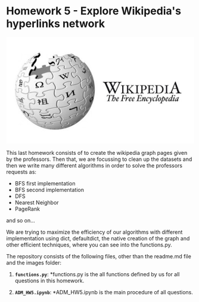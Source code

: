 # Homework 5 - Explore Wikipedia's hyperlinks network

![](./images/wiki-logo.jpg)

This last homework consists of to create the wikipedia graph pages given by the professors. Then that, we are focussing to clean up the datasets and then we write many different algorithms in order to solve the professors requests as:

- BFS first implementation
- BFS second implementation
- DFS
- Nearest Neighbor
- PageRank

and so on...

We are trying to maximize the efficiency of our algorithms with different implementation using dict, defaultdict, the native creation of the graph and other efficient techniques, where you can see into the functions.py. 

The repository consists of the following files, other than the readme.md file and the images folder:

1. __`functions.py`__: 
    *functions.py is the all functions defined by us for all questions in this homework.

2. __`ADM_HW5.ipynb`__:
    *ADM_HW5.ipynb is the main procedure of all questions.
   
